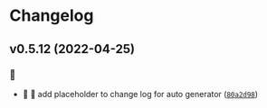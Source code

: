 # Changelog
<!--next-version-placeholder-->

## v0.5.12 (2022-04-25)
### :bug:
* :bug: :memo: add placeholder to change log for auto generator  ([`80a2d98`](https://github.com/DavidWylie/Surveyor/commit/80a2d982d4f5ed16a933fb3cf5101421da17b121))